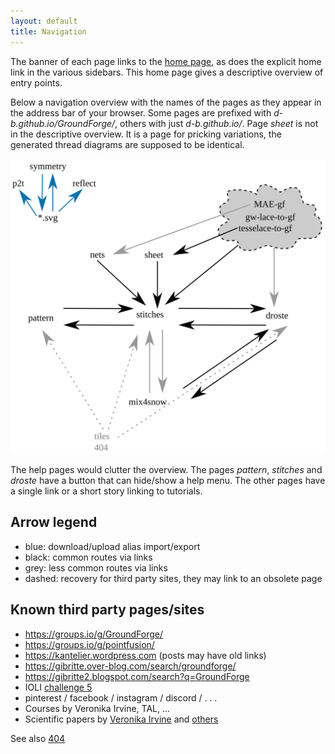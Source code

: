 ```yaml
---
layout: default
title: Navigation
---
```


The banner of each page links to the [home page](https://d-bl.github.io/),
as does the explicit home link in the various sidebars.
This home page gives a descriptive overview of entry points.

Below a navigation overview with the names of the pages as they appear in the address bar of your browser.
Some pages are prefixed with _d-b.github.io/GroundForge/_, others with just _d-b.github.io/_.
Page _sheet_ is not in the descriptive overview.
It is a page for pricking variations, the generated thread diagrams are supposed to be identical.

![navigation.svg](navigation.svg)

The help pages would clutter the overview.
The pages _pattern_, _stitches_ and _droste_ have a button that can hide/show a help menu.
The other pages have a single link or a short story linking to tutorials.

Arrow legend
------------

* blue: download/upload alias import/export
* black: common routes via links
* grey: less common routes via links
* dashed: recovery for third party sites, they may link to an obsolete page

Known third party pages/sites
-----------------------------

* https://groups.io/g/GroundForge/
* https://groups.io/g/pointfusion/
* https://kantelier.wordpress.com (posts may have old links)
* https://gibritte.over-blog.com/search/groundforge/
* https://gibritte2.blogspot.com/search?q=GroundForge
* IOLI [challenge 5](https://lacechallenge.internationalorganizationoflace.org/#h.ouc3mhbkvsi5)
* pinterest / facebook / instagram / discord / . . .
* Courses by Veronika Irvine, TAL, ...
* Scientific papers by [Veronika Irvine](https://orcid.org/0000-0002-9455-8712) and [others](https://dl.acm.org/doi/10.1145/3689050.3704957)

See also [404](https://d-bl.github.io/GroundForge/404)


